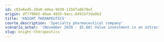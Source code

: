 ```yaml
---
id: c02e6ed5-20a0-4dea-9430-1156fa8b78af
origin: df779065-40ae-4935-9acc-84915f3da9b3
title: 'KNIGHT THERAPEUTICS'
courte_description: 'Specialty pharmaceutical company'
scenario_achat: '(November 2020 - $5.60) Value investment in an attractive area. Good management team who own a lot of shares. Interesting growth potential in South America and through acquisitions. Risks related to the situation in certain countries (Brazil, Argentina, etc.). Recent share buybacks by the company. Excellent financial health.'
slug: knight-therapeutics
---
```

